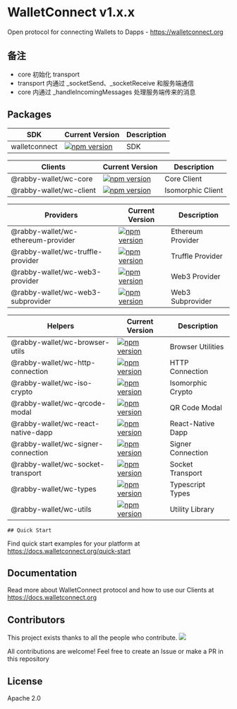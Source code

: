 # WalletConnect v1.x.x

Open protocol for connecting Wallets to Dapps - https://walletconnect.org

## 备注

- core 初始化 transport
- transport 内通过 \_socketSend、\_socketReceive 和服务端通信
- core 内通过 \_handleIncomingMessages 处理服务端传来的消息

## Packages

| SDK           | Current Version                                                                                      | Description |
| ------------- | ---------------------------------------------------------------------------------------------------- | ----------- |
| walletconnect | [![npm version](https://badge.fury.io/js/walletconnect.svg)](https://badge.fury.io/js/walletconnect) | SDK         |

| Clients                 | Current Version                                                                                                              | Description       |
| ----------------------- | ---------------------------------------------------------------------------------------------------------------------------- | ----------------- |
| @rabby-wallet/wc-core   | [![npm version](https://badge.fury.io/js/%40walletconnect%2Fcore.svg)](https://badge.fury.io/js/%40walletconnect%2Fcore)     | Core Client       |
| @rabby-wallet/wc-client | [![npm version](https://badge.fury.io/js/%40walletconnect%2Fclient.svg)](https://badge.fury.io/js/%40walletconnect%2Fclient) | Isomorphic Client |

| Providers                          | Current Version                                                                                                                                    | Description       |
| ---------------------------------- | -------------------------------------------------------------------------------------------------------------------------------------------------- | ----------------- |
| @rabby-wallet/wc-ethereum-provider | [![npm version](https://badge.fury.io/js/%40walletconnect%2Fethereum-provider.svg)](https://badge.fury.io/js/%40walletconnect%2Fethereum-provider) | Ethereum Provider |
| @rabby-wallet/wc-truffle-provider  | [![npm version](https://badge.fury.io/js/%40walletconnect%2Ftruffle-provider.svg)](https://badge.fury.io/js/%40walletconnect%2Ftruffle-provider)   | Truffle Provider  |
| @rabby-wallet/wc-web3-provider     | [![npm version](https://badge.fury.io/js/%40walletconnect%2Fweb3-provider.svg)](https://badge.fury.io/js/%40walletconnect%2Fweb3-provider)         | Web3 Provider     |
| @rabby-wallet/wc-web3-subprovider  | [![npm version](https://badge.fury.io/js/%40walletconnect%2Fweb3-subprovider.svg)](https://badge.fury.io/js/%40walletconnect%2Fweb3-subprovider)   | Web3 Subprovider  |

| Helpers                            | Current Version                                                                                                                                    | Description       |
| ---------------------------------- | -------------------------------------------------------------------------------------------------------------------------------------------------- | ----------------- |
| @rabby-wallet/wc-browser-utils     | [![npm version](https://badge.fury.io/js/%40walletconnect%2Fbrowser-utils.svg)](https://badge.fury.io/js/%40walletconnect%2Fbrowser-utils)         | Browser Utilities |
| @rabby-wallet/wc-http-connection   | [![npm version](https://badge.fury.io/js/%40walletconnect%2Fhttp-connection.svg)](https://badge.fury.io/js/%40walletconnect%2Fhttp-connection)     | HTTP Connection   |
| @rabby-wallet/wc-iso-crypto        | [![npm version](https://badge.fury.io/js/%40walletconnect%2Fiso-crypto.svg)](https://badge.fury.io/js/%40walletconnect%2Fiso-crypto)               | Isomorphic Crypto |
| @rabby-wallet/wc-qrcode-modal      | [![npm version](https://badge.fury.io/js/%40walletconnect%2Fqrcode-modal.svg)](https://badge.fury.io/js/%40walletconnect%2Fqrcode-modal)           | QR Code Modal     |
| @rabby-wallet/wc-react-native-dapp | [![npm version](https://badge.fury.io/js/%40walletconnect%2Freact-native-dapp.svg)](https://badge.fury.io/js/%40walletconnect%2Freact-native-dapp) | React-Native Dapp |
| @rabby-wallet/wc-signer-connection | [![npm version](https://badge.fury.io/js/%40walletconnect%2Fsigner-connection.svg)](https://badge.fury.io/js/%40walletconnect%2Fsigner-connection) | Signer Connection |
| @rabby-wallet/wc-socket-transport  | [![npm version](https://badge.fury.io/js/%40walletconnect%2Fsocket-transport.svg)](https://badge.fury.io/js/%40walletconnect%2Fsocket-transport)   | Socket Transport  |
| @rabby-wallet/wc-types             | [![npm version](https://badge.fury.io/js/%40walletconnect%2Ftypes.svg)](https://badge.fury.io/js/%40walletconnect%2Ftypes)                         | Typescript Types  |
| @rabby-wallet/wc-utils             | [![npm version](https://badge.fury.io/js/%40walletconnect%2Futils.svg)](https://badge.fury.io/js/%40walletconnect%2Futils)                         | Utility Library   |

`## Quick Start`

Find quick start examples for your platform at https://docs.walletconnect.org/quick-start

## Documentation

Read more about WalletConnect protocol and how to use our Clients at https://docs.walletconnect.org

## Contributors

This project exists thanks to all the people who contribute.
<a href="https://github.com/WalletConnect/walletconnect-monorepo/graphs/contributors"><img src="https://opencollective.com/walletconnect/contributors.svg?width=890&button=false" /></a>

All contributions are welcome! Feel free to create an Issue or make a PR in this repository

## License

Apache 2.0
